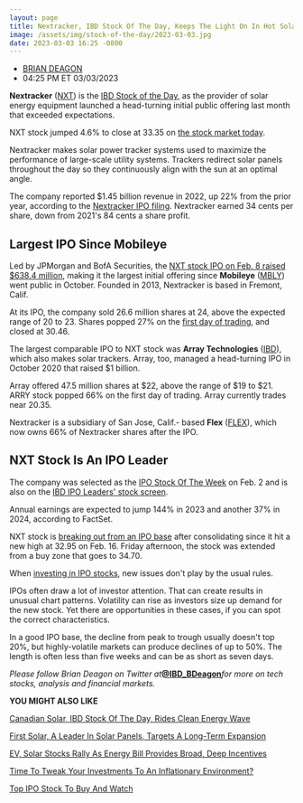 ```yaml
---
layout: page
title: Nextracker, IBD Stock Of The Day, Keeps The Light On In Hot Solar Market
image: /assets/img/stock-of-the-day/2023-03-03.jpg
date: 2023-03-03 16:25 -0800
---
```




* [BRIAN DEAGON](https://www.investors.com/author/deagonb/ "Posts by BRIAN DEAGON")
* 04:25 PM ET 03/03/2023





**Nextracker** ([NXT](https://research.investors.com/quote.aspx?symbol=NXT)) is the [IBD Stock of the Day](https://www.investors.com/research/ibd-stock-of-the-day/), as the provider of solar energy equipment launched a head-turning initial public offering last month that exceeded expectations.




NXT stock jumped 4.6% to close at 33.35 on [the stock market today](https://www.investors.com/market-trend/stock-market-today/stock-market-today-market-trends-best-stocks-buy-watch/).


Nextracker makes solar power tracker systems used to maximize the performance of large-scale utility systems. Trackers redirect solar panels throughout the day so they continuously align with the sun at an optimal angle.


The company reported $1.45 billion revenue in 2022, up 22% from the prior year, according to the [Nextracker IPO filing](https://www.sec.gov/Archives/edgar/data/1852131/000119312523021533/d139910ds1a.htm#toc139910_3). Nextracker earned 34 cents per share, down from 2021's 84 cents a share profit.


Largest IPO Since Mobileye
--------------------------


Led by JPMorgan and BofA Securities, the [NXT stock IPO on Feb. 8 raised $638.4 million](https://www.investors.com/news/technology/intc-stock-mobileye-ipo-prices-above-range/), making it the largest initial offering since **Mobileye** ([MBLY](https://research.investors.com/quote.aspx?symbol=MBLY)) went public in October. Founded in 2013, Nextracker is based in Fremont, Calif.


At its IPO, the company sold 26.6 million shares at 24, above the expected range of 20 to 23. Shares popped 27% on the [first day of trading](https://www.investors.com/news/technology/nextracker-ipo-tops-expectations-as-solar-company-raises-638-4-million/), and closed at 30.46.


The largest comparable IPO to NXT stock was **Array Technologies** ([IBD](https://research.investors.com/quote.aspx?symbol=IBD)), which also makes solar trackers. Array, too, managed a head-turning IPO in October 2020 that raised $1 billion.


Array offered 47.5 million shares at $22, above the range of $19 to $21. ARRY stock popped 66% on the first day of trading. Array currently trades near 20.35.


Nextracker is a subsidiary of San Jose, Calif.- based **Flex** ([FLEX](https://research.investors.com/quote.aspx?symbol=FLEX)), which now owns 66% of Nextracker shares after the IPO.


NXT Stock Is An IPO Leader
--------------------------


The company was selected as the [IPO Stock Of The Week](https://research.investors.com/stock-lists/ipo-leaders/) on Feb. 2 and is also on the [IBD IPO Leaders' stock screen](https://research.investors.com/stock-lists/ipo-leaders/).


Annual earnings are expected to jump 144% in 2023 and another 37% in 2024, according to FactSet.


NXT stock is [breaking out from an IPO base](https://www.investors.com/how-to-invest/investors-corner/ipo-bases-rich-gains/) after consolidating since it hit a new high at 32.95 on Feb. 16. Friday afternoon, the stock was extended from a buy zone that goes to 34.70.


When [investing in IPO stocks](https://www.investors.com/how-to-invest/investors-corner/ipo-bases-rich-gains/), new issues don't play by the usual rules.


IPOs often draw a lot of investor attention. That can create results in unusual chart patterns. Volatility can rise as investors size up demand for the new stock. Yet there are opportunities in these cases, if you can spot the correct characteristics.


In a good IPO base, the decline from peak to trough usually doesn't top 20%, but highly-volatile markets can produce declines of up to 50%. The length is often less than five weeks and can be as short as seven days.


*Please follow Brian Deagon on Twitter at*[**@IBD\_BDeagon**](https://twitter.com/IBD_BDeagon)*for more on tech stocks, analysis and financial markets.*


**YOU MIGHT ALSO LIKE**


[Canadian Solar, IBD Stock Of The Day, Rides Clean Energy Wave](https://investors.com/research/ibd-stock-of-the-day/csiq-stock-ibd-stock-of-the-day-rides-a-hot-solar-wave/ "Canadian Solar, IBD Stock Of The Day, Rides Clean Energy Wave")


[First Solar, A Leader In Solar Panels, Targets A Long-Term Expansion](https://www.investors.com/research/the-new-america/fslr-stock-riding-a-wave-in-solar-energy/)


[EV, Solar Stocks Rally As Energy Bill Provides Broad, Deep Incentives](https://www.investors.com/news/solar-stocks-ev-plays-rally-as-energy-bill-provides-broad-deep-incentives/)


[Time To Tweak Your Investments To An Inflationary Environment?](https://www.investors.com/news/inflation-your-portfolio-how-to-allocate-investments-when-prices-are-rising/)


[Top IPO Stock To Buy And Watch](https://www.investors.com/stock-lists/stocks-to-watch-top-rated-ipos-big-caps-and-growth-stocks/)




